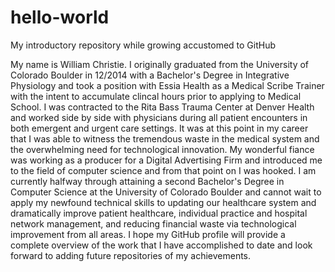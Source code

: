 # hello-world
My introductory repository while growing accustomed to GitHub

My name is William Christie. I originally graduated from the University of Colorado Boulder in 12/2014 with a Bachelor's Degree in Integrative Physiology and took a position with Essia Health as a Medical Scribe Trainer with the intent to accumulate clincal hours prior to applying to Medical School. I was contracted to the Rita Bass Trauma Center at Denver Health and worked side by side with physicians during all patient encounters in both emergent and urgent care settings. It was at this point in my career that I was able to witness the tremendous waste in the medical system and the overwhelming need for technological innovation. My wonderful fiance was working as a producer for a Digital Advertising Firm and introduced me to the field of computer science and from that point on I was hooked. I am currently halfway through attaining a second Bachelor's Degree in Computer Science at the University of Colorado Boulder and cannot wait to apply my newfound technical skills to updating our healthcare system and dramatically improve patient healthcare, individual practice and hospital network management, and reducing financial waste via technological improvement from all areas. I hope my GitHub profile will provide a complete overview of the work that I have accomplished to date and look forward to adding future repositories of my achievements. 

